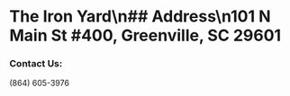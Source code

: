 # The Iron Yard\n## Address\n101 N Main St #400, Greenville, SC 29601
### Contact Us:
(864) 605-3976
